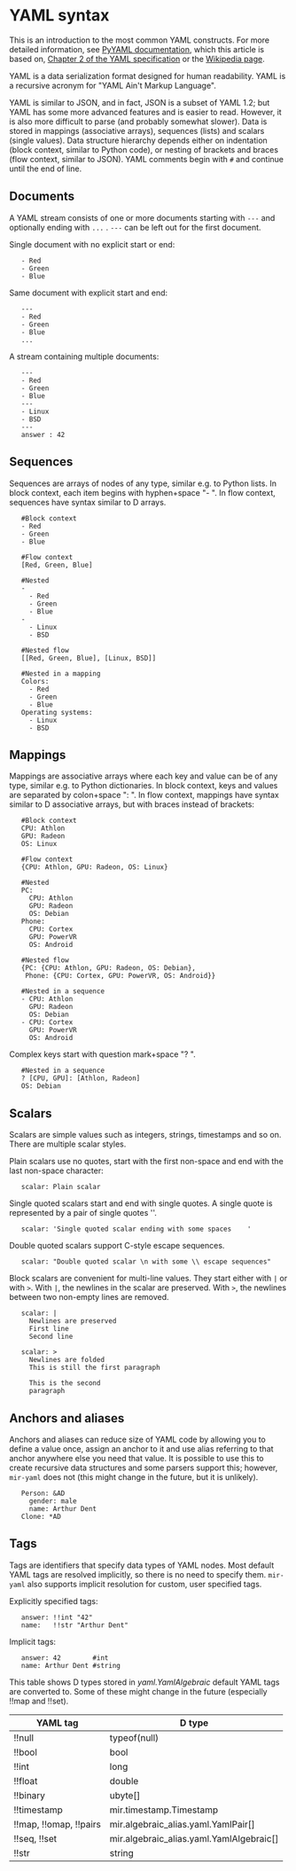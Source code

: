 # YAML syntax

This is an introduction to the most common YAML constructs. For more detailed
information, see [PyYAML documentation](http://pyyaml.org/wiki/PyYAMLDocumentation),
which this article is based on,
[Chapter 2 of the YAML specification](http://yaml.org/spec/1.1/#id857168)
or the [Wikipedia page](http://en.wikipedia.org/wiki/YAML).

YAML is a data serialization format designed for human readability. YAML is a
recursive acronym for "YAML Ain't Markup Language".

YAML is similar to JSON, and in fact, JSON is a subset of YAML 1.2; but YAML has
some more advanced features and is easier to read. However, it is also more
difficult to parse (and probably somewhat slower). Data is stored in mappings
(associative arrays), sequences (lists) and scalars (single values). Data
structure hierarchy depends either on indentation (block context, similar to
Python code), or nesting of brackets and braces (flow context, similar to JSON).
YAML comments begin with `#` and continue until the end of line.


## Documents

A YAML stream consists of one or more documents starting with `---` and
optionally ending with `...` . `---` can be left out for the first document.

Single document with no explicit start or end:

```
   - Red
   - Green
   - Blue
```
Same document with explicit start and end:
```
   ---
   - Red
   - Green
   - Blue
   ...
```
A stream containing multiple documents:
```
   ---
   - Red
   - Green
   - Blue
   ---
   - Linux
   - BSD
   ---
   answer : 42
```

## Sequences

Sequences are arrays of nodes of any type, similar e.g. to Python lists.
In block context, each item begins with hyphen+space "- ". In flow context,
sequences have syntax similar to D arrays.

```
   #Block context
   - Red
   - Green
   - Blue
```
```
   #Flow context
   [Red, Green, Blue]
```
```
   #Nested
   -
     - Red
     - Green
     - Blue
   -
     - Linux
     - BSD
```
```
   #Nested flow
   [[Red, Green, Blue], [Linux, BSD]]
```
```
   #Nested in a mapping
   Colors:
     - Red
     - Green
     - Blue
   Operating systems:
     - Linux
     - BSD
```

## Mappings

Mappings are associative arrays where each key and value can be of any type,
similar e.g. to Python dictionaries. In block context, keys and values are
separated by colon+space ": ". In flow context, mappings have syntax similar
to D associative arrays, but with braces instead of brackets:

```
   #Block context
   CPU: Athlon
   GPU: Radeon
   OS: Linux

```
```
   #Flow context
   {CPU: Athlon, GPU: Radeon, OS: Linux}

```
```
   #Nested
   PC:
     CPU: Athlon
     GPU: Radeon
     OS: Debian
   Phone:
     CPU: Cortex
     GPU: PowerVR
     OS: Android

```
```
   #Nested flow
   {PC: {CPU: Athlon, GPU: Radeon, OS: Debian},
    Phone: {CPU: Cortex, GPU: PowerVR, OS: Android}}
```
```
   #Nested in a sequence
   - CPU: Athlon
     GPU: Radeon
     OS: Debian
   - CPU: Cortex
     GPU: PowerVR
     OS: Android
```

Complex keys start with question mark+space "? ".

```
   #Nested in a sequence
   ? [CPU, GPU]: [Athlon, Radeon]
   OS: Debian
```

## Scalars

Scalars are simple values such as integers, strings, timestamps and so on.
There are multiple scalar styles.

Plain scalars use no quotes, start with the first non-space and end with the
last non-space character:

```
   scalar: Plain scalar
```

Single quoted scalars start and end with single quotes. A single quote is
represented by a pair of single quotes ''.

```
   scalar: 'Single quoted scalar ending with some spaces    '
```

Double quoted scalars support C-style escape sequences.

```
   scalar: "Double quoted scalar \n with some \\ escape sequences"
```

Block scalars are convenient for multi-line values. They start either with
`|` or with `>`. With `|`, the newlines in the scalar are preserved.
With `>`, the newlines between two non-empty lines are removed.

```
   scalar: |
     Newlines are preserved
     First line
     Second line
```
```
   scalar: >
     Newlines are folded
     This is still the first paragraph

     This is the second
     paragraph
```

## Anchors and aliases

Anchors and aliases can reduce size of YAML code by allowing you to define a
value once, assign an anchor to it and use alias referring to that anchor
anywhere else you need that value. It is possible to use this to create
recursive data structures and some parsers support this; however, `mir-yaml` does
not (this might change in the future, but it is unlikely).

```
   Person: &AD
     gender: male
     name: Arthur Dent
   Clone: *AD
```

## Tags

Tags are identifiers that specify data types of YAML nodes. Most default YAML
tags are resolved implicitly, so there is no need to specify them. `mir-yaml` also
supports implicit resolution for custom, user specified tags.

Explicitly specified tags:

```
   answer: !!int "42"
   name:   !!str "Arthur Dent"
```

Implicit tags:

```
   answer: 42        #int
   name: Arthur Dent #string
```

This table shows D types stored in *yaml.YamlAlgebraic* default YAML tags are converted to.
Some of these might change in the future (especially !!map and !!set).

|YAML tag               |D type                 |
|-----------------------|-----------------------|
|!!null                 |typeof(null)           |
|!!bool                 |bool                   |
|!!int                  |long                   |
|!!float                |double                 |
|!!binary               |ubyte[]                |
|!!timestamp            |mir.timestamp.Timestamp|
|!!map, !!omap, !!pairs |mir.algebraic_alias.yaml.YamlPair[] |
|!!seq, !!set           |mir.algebraic_alias.yaml.YamlAlgebraic[]      |
|!!str                  |string                 |
